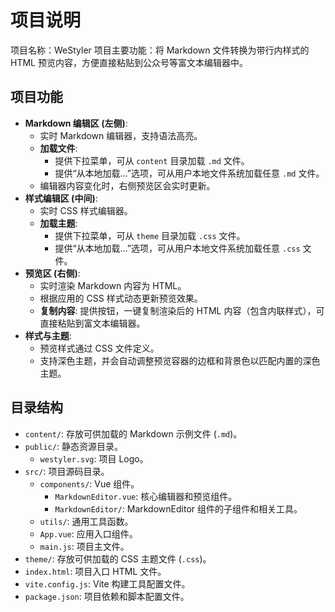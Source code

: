 # 项目说明

项目名称：WeStyler
项目主要功能：将 Markdown 文件转换为带行内样式的 HTML 预览内容，方便直接粘贴到公众号等富文本编辑器中。

## 项目功能

-   **Markdown 编辑区 (左侧)**:
    -   实时 Markdown 编辑器，支持语法高亮。
    -   **加载文件**:
        -   提供下拉菜单，可从 `content` 目录加载 `.md` 文件。
        -   提供“从本地加载...”选项，可从用户本地文件系统加载任意 `.md` 文件。
    -   编辑器内容变化时，右侧预览区会实时更新。
-   **样式编辑区 (中间)**:
    -   实时 CSS 样式编辑器。
    -   **加载主题**:
        -   提供下拉菜单，可从 `theme` 目录加载 `.css` 文件。
        -   提供“从本地加载...”选项，可从用户本地文件系统加载任意 `.css` 文件。
-   **预览区 (右侧)**:
    -   实时渲染 Markdown 内容为 HTML。
    -   根据应用的 CSS 样式动态更新预览效果。
    -   **复制内容**: 提供按钮，一键复制渲染后的 HTML 内容（包含内联样式），可直接粘贴到富文本编辑器。
-   **样式与主题**:
    -   预览样式通过 CSS 文件定义。
    -   支持深色主题，并会自动调整预览容器的边框和背景色以匹配内置的深色主题。

## 目录结构

-   `content/`: 存放可供加载的 Markdown 示例文件 (`.md`)。
-   `public/`: 静态资源目录。
    -   `westyler.svg`: 项目 Logo。
-   `src/`: 项目源码目录。
    -   `components/`: Vue 组件。
        -   `MarkdownEditor.vue`: 核心编辑器和预览组件。
        -   `MarkdownEditor/`: MarkdownEditor 组件的子组件和相关工具。
    -   `utils/`: 通用工具函数。
    -   `App.vue`: 应用入口组件。
    -   `main.js`: 项目主文件。
-   `theme/`: 存放可供加载的 CSS 主题文件 (`.css`)。
-   `index.html`: 项目入口 HTML 文件。
-   `vite.config.js`: Vite 构建工具配置文件。
-   `package.json`: 项目依赖和脚本配置文件。
